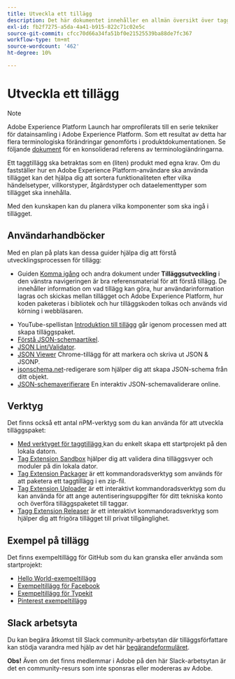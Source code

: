 ```yaml
---
title: Utveckla ett tillägg
description: Det här dokumentet innehåller en allmän översikt över tagghanteringsprocessen med länkar till ytterligare dokumentation för mer detaljerade processer.
exl-id: fb2f7275-a5da-4a41-b915-822c71c02e5c
source-git-commit: cfcc70d66a34fa51bf0e21525539ba88de7fc367
workflow-type: tm+mt
source-wordcount: '462'
ht-degree: 10%

---
```


# Utveckla ett tillägg

>[!NOTE]
>
>Adobe Experience Platform Launch har omprofilerats till en serie tekniker för datainsamling i Adobe Experience Platform. Som ett resultat av detta har flera terminologiska förändringar genomförts i produktdokumentationen. Se följande [dokument](../../term-updates.md) för en konsoliderad referens av terminologiändringarna.

Ett taggtillägg ska betraktas som en (liten) produkt med egna krav. Om du fastställer hur en Adobe Experience Platform-användare ska använda tillägget kan det hjälpa dig att sortera funktionaliteten efter vilka händelsetyper, villkorstyper, åtgärdstyper och dataelementtyper som tillägget ska innehålla.

Med den kunskapen kan du planera vilka komponenter som ska ingå i tillägget.

## Användarhandböcker

Med en plan på plats kan dessa guider hjälpa dig att förstå utvecklingsprocessen för tillägg:

* Guiden [Komma igång](../getting-started.md) och andra dokument under **Tilläggsutveckling** i den vänstra navigeringen är bra referensmaterial för att förstå tillägg. De innehåller information om vad tillägg kan göra, hur användarinformation lagras och skickas mellan tillägget och Adobe Experience Platform, hur koden paketeras i bibliotek och hur tilläggskoden tolkas och används vid körning i webbläsaren.
<!-- * The [extension tutorial video](https://youtu.be/rxjtC9o4rl0) is a great place to start. -->
* YouTube-spellistan [Introduktion till tillägg](https://www.youtube.com/playlist?list=PLOdw8u2F8CIgynzKrPEwCPuDxzHW1WP5m) går igenom processen med att skapa tilläggspaket.
* [Förstå JSON-schemaartikel](https://spacetelescope.github.io/understanding-json-schema/index.html#).
* [JSON Lint/Validator](https://jsonlint.com/).
* [JSON Viewer](https://chrome.google.com/webstore/detail/json-viewer/gbmdgpbipfallnflgajpaliibnhdgobh) Chrome-tillägg för att markera och skriva ut JSON &amp; JSONP.
* [jsonschema.net](https://jsonschema.net/#/editor)-redigerare som hjälper dig att skapa JSON-schema från ditt objekt.
* [JSON-schemaverifierare](https://www.jsonschemavalidator.net) En interaktiv JSON-schemavaliderare online.

## Verktyg

Det finns också ett antal nPM-verktyg som du kan använda för att utveckla tilläggspaket:

* [Med verktyget för taggtillägg ](https://www.npmjs.com/package/@adobe/reactor-scaffold) kan du enkelt skapa ett startprojekt på den lokala datorn.
* [Tag Extension Sandbox](https://www.npmjs.com/package/@adobe/reactor-sandbox) hjälper dig att validera dina tilläggsvyer och moduler på din lokala dator.
* [Tag Extension Packager](https://www.npmjs.com/package/@adobe/reactor-packager) är ett kommandoradsverktyg som används för att paketera ett taggtillägg i en zip-fil.
* [Tag Extension Uploader](https://www.npmjs.com/package/@adobe/reactor-uploader) är ett interaktivt kommandoradsverktyg som du kan använda för att ange autentiseringsuppgifter för ditt tekniska konto och överföra tilläggspaketet till taggar.
* [Tagg Extension Releaser](https://www.npmjs.com/package/@adobe/reactor-releaser) är ett interaktivt kommandoradsverktyg som hjälper dig att frigöra tillägget till privat tillgänglighet.

## Exempel på tillägg

Det finns exempeltillägg för GitHub som du kan granska eller använda som startprojekt:

* [Hello World-exempeltillägg](https://github.com/adobe/reactor-helloworld-extension)
* [Exempeltillägg för Facebook](https://github.com/Adobe-Marketing-Cloud-Activation/extension-facebookpixel)
* [Exempeltillägg för Typekit](https://github.com/jeffchasin/extension-typekit)
* [Pinterest exempeltillägg](https://github.com/jeffchasin/extension-pinterest)

## Slack arbetsyta

Du kan begära åtkomst till Slack community-arbetsytan där tilläggsförfattare kan stödja varandra med hjälp av det här [begärandeformuläret](https://docs.google.com/forms/d/e/1FAIpQLScq1m63YkDrRpvPLhzUqtfoleWiDDTTXZsSivIXRfFdlSMzpQ/viewform).

**Obs!** Även om det finns medlemmar i Adobe på den här Slack-arbetsytan är det en community-resurs som inte sponsras eller modereras av Adobe.
